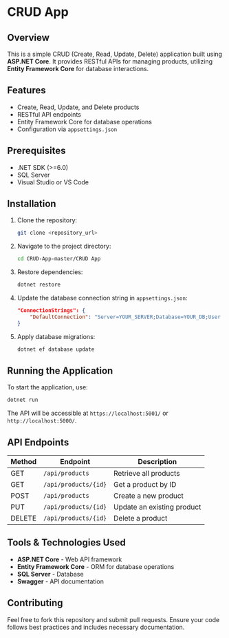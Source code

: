 # CRUD App

## Overview
This is a simple CRUD (Create, Read, Update, Delete) application built using **ASP.NET Core**. It provides RESTful APIs for managing products, utilizing **Entity Framework Core** for database interactions.

## Features
- Create, Read, Update, and Delete products
- RESTful API endpoints
- Entity Framework Core for database operations
- Configuration via `appsettings.json`

## Prerequisites
- .NET SDK (>=6.0)
- SQL Server
- Visual Studio or VS Code

## Installation
1. Clone the repository:
   ```sh
   git clone <repository_url>
   ```
2. Navigate to the project directory:
   ```sh
   cd CRUD-App-master/CRUD App
   ```
3. Restore dependencies:
   ```sh
   dotnet restore
   ```
4. Update the database connection string in `appsettings.json`:
   ```json
   "ConnectionStrings": {
       "DefaultConnection": "Server=YOUR_SERVER;Database=YOUR_DB;User Id=YOUR_USER;Password=YOUR_PASSWORD;"
   }
   ```
5. Apply database migrations:
   ```sh
   dotnet ef database update
   ```

## Running the Application
To start the application, use:
```sh
dotnet run
```
The API will be accessible at `https://localhost:5001/` or `http://localhost:5000/`.

## API Endpoints
| Method | Endpoint | Description |
|--------|---------|-------------|
| GET | `/api/products` | Retrieve all products |
| GET | `/api/products/{id}` | Get a product by ID |
| POST | `/api/products` | Create a new product |
| PUT | `/api/products/{id}` | Update an existing product |
| DELETE | `/api/products/{id}` | Delete a product |

## Tools & Technologies Used
- **ASP.NET Core** - Web API framework
- **Entity Framework Core** - ORM for database operations
- **SQL Server** - Database
- **Swagger** - API documentation

## Contributing
Feel free to fork this repository and submit pull requests. Ensure your code follows best practices and includes necessary documentation.



